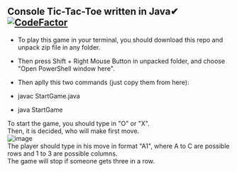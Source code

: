 ## Console Tic-Tac-Toe written in Java✔[![CodeFactor](https://www.codefactor.io/repository/github/dmitrygaydabura/tictactoe/badge/master)](https://www.codefactor.io/repository/github/dmitrygaydabura/tictactoe/overview/master)


* To play this game in your terminal, you should download this repo and unpack zip file in any folder.
* Then press Shift + Right Mouse Button in unpacked folder, and choose "Open PowerShell window here".
* Then aplly this two commands (just copy them from here):

* javac StartGame.java
* java StartGame




To start the game, you should type in "O" or "X".  
Then, it is decided, who will make first move.  
![image](https://user-images.githubusercontent.com/103960072/169015321-c3e58dcf-5d40-45d0-8982-ed3f80eca6bd.png)  
The player should type in his move in format "A1", where A to C are possible rows and 1 to 3 are possible columns.  
The game will stop if someone gets three in a row.
